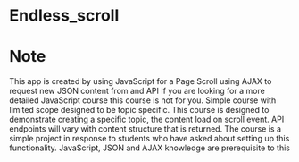 # Endless_scroll

# Note 
This app is created by using JavaScript for a Page Scroll using AJAX to request new JSON content from and API  If you are looking for a more detailed JavaScript course this course is not for you.  Simple course with limited scope designed to be topic specific.  This course is designed to demonstrate creating a specific topic, the content load on scroll event.  API endpoints will vary with content structure that is returned.  The course is a simple project in response to students who have asked about setting up this functionality.  JavaScript, JSON and AJAX knowledge are prerequisite to this 

